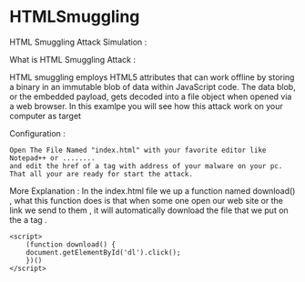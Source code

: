 # HTMLSmuggling
HTML Smuggling Attack Simulation :

What is HTML Smuggling Attack :   

HTML smuggling employs HTML5 attributes that can work offline by storing a binary in an immutable blob of data within JavaScript code.    The data blob, or the embedded payload, gets decoded into a file object when opened via a web browser.
 In this examlpe you will see how this attack work on your computer as target 
 
 Configuration :
 
 	Open The File Named "index.html" with your favorite editor like Notepad++ or ........
	and edit the href of a tag with address of your malware on your pc.
	That all your are ready for start the attack.
 	
	
	
More Explanation :
In the index.html file we up a function named download() , what this function does is that when some one 
open our web site or the link we send to them , it will automatically download the file that we put on the 
a tag .

	<script>
	    (function download() {
		document.getElementById('dl').click();
	    })()
	</script>
